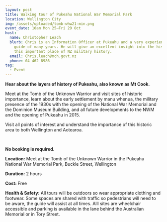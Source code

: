 ```yaml
---
layout: post
title: Walking tour of Pukeahu National War Memorial Park
location: Wellington City
img: /assets/uploaded/tomb-whw21-min.png
event_date: 10am Mon 25–Fri 29 Oct
host:
  name: Christopher Leach
  blurb: Chris is an Information Officer at Pukeahu and a very experienced tour
    guide of many years. He will give an excellent insight into the history of
    this important place of NZ military history.
  email: Chris.leach@mch.govt.nz
  phone: 04 462 8986
tag:
  - Event
---
```

**Hear about the layers of history of Pukeahu, also known as Mt Cook.** 

Meet at the Tomb of the Unknown Warrior and visit sites of historic importance, learn about the early settlement by manu whenua, the military presence of the 1930s with the opening of the National War Memorial and the Dominion Museum Building, and all future developments to the NWM and the opening of Pukeahu in 2015. 

Visit all points of interest and understand the importance of this historic area to both Wellington and Aotearoa.

<br>

**No booking is required.** 

**Location:** Meet at the Tomb of the Unknown Warrior in the Pukeahu National War Memorial Park, Buckle Street, Wellington

**Duration:** 2 hours

**Cost:** Free

**Health & Safety:** All tours will be outdoors so wear appropriate clothing and footwear. Some spaces are shared with traffic so pedestrians will need to be aware, the guide will assist at all times. Alll sites are wheelchair accessible and parking is available in the lane behind the Australian Memorial or in Tory Street.